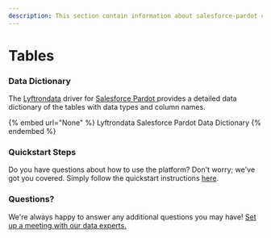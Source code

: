 ```yaml
---
description: This section contain information about salesforce-pardot connector tables information
---
```


# Tables

### Data Dictionary

The [Lyftrondata](https://www.lyftrondata.com/) driver for [Salesforce Pardot](None/)[ ](https://www.lyftrondata.com/integration/salesforce-pardot/)provides a detailed data dictionary of the tables with data types and column names.

{% embed url="None" %}
Lyftrondata Salesforce Pardot Data Dictionary
{% endembed %}

### Quickstart Steps

Do you have questions about how to use the platform? Don't worry; we've got you covered. Simply follow the quickstart instructions [here](../README.md).

### Questions? <a href="#questions" id="questions"></a>

We're always happy to answer any additional questions you may have! [Set up a meeting with our data experts.](https://www.lyftrondata.com/book-a-meeting/)

